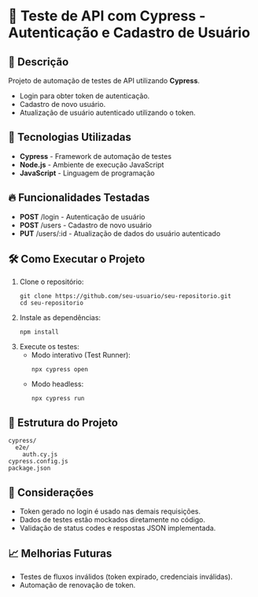<h1>🧪 Teste de API com Cypress - Autenticação e Cadastro de Usuário</h1>

<h2>📄 Descrição</h2>
<p>Projeto de automação de testes de API utilizando <strong>Cypress</strong>.</p>
<ul>
  <li>Login para obter token de autenticação.</li>
  <li>Cadastro de novo usuário.</li>
  <li>Atualização de usuário autenticado utilizando o token.</li>
</ul>

<h2>🚀 Tecnologias Utilizadas</h2>
<ul>
  <li><strong>Cypress</strong> - Framework de automação de testes</li>
  <li><strong>Node.js</strong> - Ambiente de execução JavaScript</li>
  <li><strong>JavaScript</strong> - Linguagem de programação</li>
</ul>

<h2>🔥 Funcionalidades Testadas</h2>
<ul>
  <li><strong>POST</strong> /login - Autenticação de usuário</li>
  <li><strong>POST</strong> /users - Cadastro de novo usuário</li>
  <li><strong>PUT</strong> /users/:id - Atualização de dados do usuário autenticado</li>
</ul>

<h2>🛠️ Como Executar o Projeto</h2>
<ol>
  <li>Clone o repositório:
    <pre><code>git clone https://github.com/seu-usuario/seu-repositorio.git
cd seu-repositorio</code></pre>
  </li>
  <li>Instale as dependências:
    <pre><code>npm install</code></pre>
  </li>
  <li>Execute os testes:
    <ul>
      <li>Modo interativo (Test Runner):
        <pre><code>npx cypress open</code></pre>
      </li>
      <li>Modo headless:
        <pre><code>npx cypress run</code></pre>
      </li>
    </ul>
  </li>
</ol>

<h2>📁 Estrutura do Projeto</h2>
<pre><code>cypress/
  e2e/
    auth.cy.js
cypress.config.js
package.json
</code></pre>

<h2>🧠 Considerações</h2>
<ul>
  <li>Token gerado no login é usado nas demais requisições.</li>
  <li>Dados de testes estão mockados diretamente no código.</li>
  <li>Validação de status codes e respostas JSON implementada.</li>
</ul>

<h2>📈 Melhorias Futuras</h2>
<ul>
  <li>Testes de fluxos inválidos (token expirado, credenciais inválidas).</li>
  <li>Automação de renovação de token.</li>
</ul>
